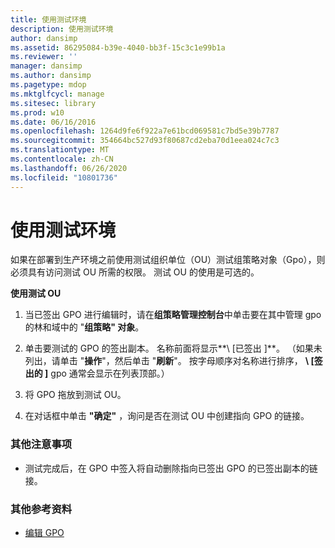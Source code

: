```yaml
---
title: 使用测试环境
description: 使用测试环境
author: dansimp
ms.assetid: 86295084-b39e-4040-bb3f-15c3c1e99b1a
ms.reviewer: ''
manager: dansimp
ms.author: dansimp
ms.pagetype: mdop
ms.mktglfcycl: manage
ms.sitesec: library
ms.prod: w10
ms.date: 06/16/2016
ms.openlocfilehash: 1264d9fe6f922a7e61bcd069581c7bd5e39b7787
ms.sourcegitcommit: 354664bc527d93f80687cd2eba70d1eea024c7c3
ms.translationtype: MT
ms.contentlocale: zh-CN
ms.lasthandoff: 06/26/2020
ms.locfileid: "10801736"
---
```

# 使用测试环境


如果在部署到生产环境之前使用测试组织单位（OU）测试组策略对象（Gpo），则必须具有访问测试 OU 所需的权限。 测试 OU 的使用是可选的。

**使用测试 OU**

1.  当已签出 GPO 进行编辑时，请在**组策略管理控制台**中单击要在其中管理 gpo 的林和域中的 "**组策略" 对象**。

2.  单击要测试的 GPO 的签出副本。 名称前面将显示**\ [已签出 \]**。 （如果未列出，请单击 "**操作**"，然后单击 "**刷新**"。 按字母顺序对名称进行排序， **\ [签出的 \]** gpo 通常会显示在列表顶部。）

3.  将 GPO 拖放到测试 OU。

4.  在对话框中单击 **"确定"** ，询问是否在测试 OU 中创建指向 GPO 的链接。

### 其他注意事项

-   测试完成后，在 GPO 中签入将自动删除指向已签出 GPO 的已签出副本的链接。

### 其他参考资料

-   [编辑 GPO](editing-a-gpo-agpm30ops.md)

 

 





